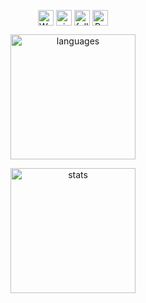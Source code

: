 <p align="center">
 <img align=center src="https://user-images.githubusercontent.com/26017543/213809353-c908d93c-3dff-4694-9d13-e0e5cbdb879c.png" alt="Waving Hand" height="25" />
 <img align=center src="https://visitor-badge.laobi.icu/badge?page_id=iljo-dp-hogent.iljo-dp-hogent" alt="visitors" height="25" />
 <img align=center src="https://img.shields.io/github/followers/iljo-dp-hogent?label=Follow me&style=social" alt="followers" height="25" />
 <img align=center src="https://user-images.githubusercontent.com/26017543/213809357-1687c2d7-8c88-47af-a9be-9110b1d9c10a.png" alt="Party Popper" height="25" />
</p>

<p align="center">
<img align=center src="https://github-readme-stats-one-bice.vercel.app/api/top-langs/?username=iljo-dp-hogent&layout=compact&theme=dark&role=OWNER,ORGANIZATION_MEMBER,COLLABORATOR" alt="languages" height="200" />
</p>

<p align="center">
<img align=center src="https://github-readme-stats-one-bice.vercel.app/api?username=iljo-dp-hogent&show_icons=false&include_all_commits=true&layout=compact&theme=dark&role=OWNER,ORGANIZATION_MEMBER,COLLABORATOR" alt="stats" height="200" />
</p>
